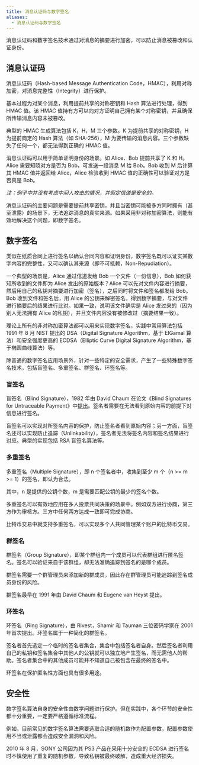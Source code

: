 ```yaml
---
title: 消息认证码与数字签名
aliases:
  - 消息认证码与数字签名
---
```

消息认证码和数字签名技术通过对消息的摘要进行加密，可以防止消息被篡改和认证身份。

## 消息认证码

消息认证码（Hash-based Message Authentication Code，HMAC），利用对称加密，对消息完整性（Integrity）进行保护。

基本过程为对某个消息，利用提前共享的对称密钥和 Hash 算法进行处理，得到 HMAC 值。该 HMAC 值持有方可以向对方证明自己拥有某个对称密钥，并且确保所传输消息内容未被篡改。

典型的 HMAC 生成算法包括 K，H，M 三个参数。K 为提前共享的对称密钥，H 为提前商定的 Hash 算法（如 SHA-256），M 为要传输的消息内容。三个参数缺失了任何一个，都无法得到正确的 HMAC 值。

消息认证码可以用于简单证明身份的场景。如 Alice、Bob 提前共享了 K 和 H。Alice 需要知晓对方是否为 Bob，可发送一段消息 M 给 Bob。Bob 收到 M 后计算其 HMAC 值并返回给 Alice，Alice 检验收到 HMAC 值的正确性可以验证对方是否真是 Bob。

*注：例子中并没有考虑中间人攻击的情况，并假定信道是安全的。*

消息认证码的主要问题是需要提前共享密钥，并且当密钥可能被多方同时拥有（甚至泄露）的场景下，无法追踪消息的真实来源。如果采用非对称加密算法，则能有效地解决这个问题，即数字签名。

## 数字签名

类似在纸质合同上进行签名以确认合同内容和证明身份，数字签名既可以证实某数字内容的完整性，又可以确认其来源（即不可抵赖，Non-Repudiation）。

一个典型的场景是，Alice 通过信道发给 Bob 一个文件（一份信息），Bob 如何获知所收到的文件即为 Alice 发出的原始版本？Alice 可以先对文件内容进行摘要，然后用自己的私钥对摘要进行加密（签名），之后同时将文件和签名都发给 Bob。Bob 收到文件和签名后，用 Alice 的公钥来解密签名，得到数字摘要，与对文件进行摘要后的结果进行比对。如果一致，说明该文件确实是 Alice 发过来的（因为别人无法拥有 Alice 的私钥），并且文件内容没有被修改过（摘要结果一致）。

理论上所有的非对称加密算法都可以用来实现数字签名，实践中常用算法包括 1991 年 8 月 NIST 提出的 DSA（Digital Signature Algorithm，基于 ElGamal 算法）和安全强度更高的 ECDSA（Elliptic Curve Digital Signature Algorithm，基于椭圆曲线算法）等。

除普通的数字签名应用场景外，针对一些特定的安全需求，产生了一些特殊数字签名技术，包括盲签名、多重签名、群签名、环签名等。

### 盲签名

盲签名（Blind Signature），1982 年由 David Chaum 在论文《Blind Signatures for Untraceable Payment》中[提出](http://www.hit.bme.hu/~buttyan/courses/BMEVIHIM219/2009/Chaum.BlindSigForPayment.1982.PDF)。签名者需要在无法看到原始内容的前提下对信息进行签名。

盲签名可以实现对所签名内容的保护，防止签名者看到原始内容；另一方面，盲签名还可以实现防止追踪（Unlinkability），签名者无法将签名内容和签名结果进行对应。典型的实现包括 RSA 盲签名算法等。

### 多重签名

多重签名（Multiple Signature），即 n 个签名者中，收集到至少 m 个（n >= m >= 1）的签名，即认为合法。

其中，n 是提供的公钥个数，m 是需要匹配公钥的最少的签名个数。

多重签名可以有效地应用在多人投票共同决策的场景中。例如双方进行协商，第三方作为审核方。三方中任何两方达成一致即可完成协商。

比特币交易中就支持多重签名，可以实现多个人共同管理某个账户的比特币交易。

### 群签名

群签名（Group Signature），即某个群组内一个成员可以代表群组进行匿名签名。签名可以验证来自于该群组，却无法准确追踪到签名的是哪个成员。

群签名需要一个群管理员来添加新的群成员，因此存在群管理员可能追踪到签名成员身份的风险。

群签名最早在 1991 年由 David Chaum 和 Eugene van Heyst 提出。

### 环签名

环签名（Ring Signature），由 Rivest，Shamir 和 Tauman 三位密码学家在 2001 年首次提出。环签名属于一种简化的群签名。

签名者首先选定一个临时的签名者集合，集合中包括签名者自身。然后签名者利用自己的私钥和签名集合中其他人的公钥就可以独立地产生签名，而无需他人的帮助。签名者集合中的其他成员可能并不知道自己被包含在最终的签名中。

环签名在保护匿名性方面也具有很多用途。

## 安全性

数字签名算法自身的安全性由数学问题进行保护。但在实践中，各个环节的安全性都十分重要，一定要严格遵循标准流程。

例如，目前常见的数字签名算法需要选取合适的随机数作为配置参数，配置参数使用不当或泄露都会造成安全漏洞和风险。

2010 年 8 月，SONY 公司因为其 PS3 产品在采用十分安全的 ECDSA 进行签名时不慎使用了重复的随机参数，导致私钥被最终破解，造成重大经济损失。